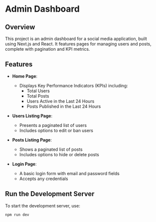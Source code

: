 # Admin Dashboard

## Overview

This project is an admin dashboard for a social media application, built using Next.js and React. It features pages for managing users and posts, complete with pagination and KPI metrics.

## Features

- **Home Page**:
  - Displays Key Performance Indicators (KPIs) including:
    - Total Users
    - Total Posts
    - Users Active in the Last 24 Hours
    - Posts Published in the Last 24 Hours

- **Users Listing Page**:
  - Presents a paginated list of users
  - Includes options to edit or ban users

- **Posts Listing Page**:
  - Shows a paginated list of posts
  - Includes options to hide or delete posts

- **Login Page**:
  - A basic login form with email and password fields
  - Accepts any credentials

## Run the Development Server

To start the development server, use:

```bash
npm run dev
